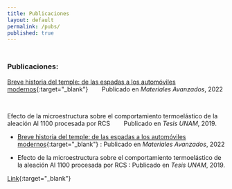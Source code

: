 ```yaml
---
title: Publicaciones
layout: default
permalink: /pubs/
published: true
---
```


<hr style="height:8px; visibility:hidden;" />

### Publicaciones:

[Breve historia del temple: de las espadas a los automóviles modernos](https://www.iim.unam.mx/MA/36){:target="_blank"}
&nbsp;&nbsp;&nbsp;&nbsp;&nbsp;&nbsp; Publicado en _Materiales Avanzados_, 2022

<br>

Efecto de la microestructura sobre el comportamiento termoelástico de la aleación Al 1100 procesada por RCS
&nbsp;&nbsp;&nbsp;&nbsp;&nbsp;&nbsp; Publicado en _Tesis UNAM_, 2019. 











* [Breve historia del temple: de las espadas a los automóviles modernos](https://www.iim.unam.mx/MA/36){:target="_blank"}
:   Publicado en _Materiales Avanzados_, 2022

* Efecto de la microestructura sobre el comportamiento termoelástico de la aleación Al 1100 procesada por RCS
:   Publicado en _Tesis UNAM_, 2019. 

[Link](https://www.iim.unam.mx/MA/36){:target="_blank"}
